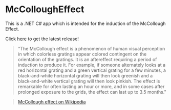 McColloughEffect
================

This is a .NET C# app which is intended for the induction of the McCollough Effect.

Click [here](https://github.com/ihatecsv/McColloughEffect/releases) to get the latest release!

>"The McCollough effect is a phenomenon of human visual perception in which colorless gratings appear colored contingent on the orientation of the gratings. It is an aftereffect requiring a period of induction to produce it. For example, if someone alternately looks at a red horizontal grating and a green vertical grating for a few minutes, a black-and-white horizontal grating will then look greenish and a black-and-white vertical grating will then look pinkish. The effect is remarkable for often lasting an hour or more, and in some cases after prolonged exposure to the grids, the effect can last up to 3.5 months." 

>[McCollough effect on Wikipedia](http://en.wikipedia.org/wiki/McCollough_effect)

